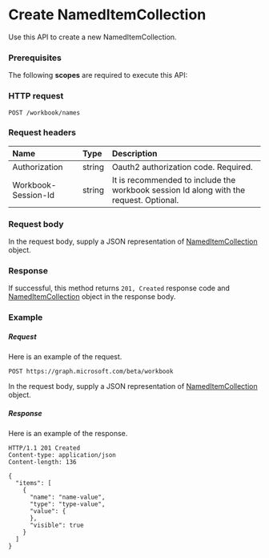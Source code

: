 # Create NamedItemCollection

Use this API to create a new NamedItemCollection.
### Prerequisites
The following **scopes** are required to execute this API: 
### HTTP request
<!-- { "blockType": "ignored" } -->
```http
POST /workbook/names

```
### Request headers
| Name       | Type | Description|
|:---------------|:--------|:----------|
| Authorization  |string | Oauth2 authorization code. Required.| 
| Workbook-Session-Id  |string |It is recommended to include the workbook session Id along with the request. Optional.|

### Request body
In the request body, supply a JSON representation of [NamedItemCollection](../resources/nameditemcollection.md) object.


### Response
If successful, this method returns `201, Created` response code and [NamedItemCollection](../resources/nameditemcollection.md) object in the response body.

### Example
##### Request
Here is an example of the request.
<!-- {
  "blockType": "request",
  "name": "create_nameditemcollection_from_workbook"
}-->
```http
POST https://graph.microsoft.com/beta/workbook
```
In the request body, supply a JSON representation of [NamedItemCollection](../resources/nameditemcollection.md) object.
##### Response
Here is an example of the response.
<!-- {
  "blockType": "response",
  "truncated": false,
  "@odata.type": "microsoft.graph.nameditemcollection"
} -->
```http
HTTP/1.1 201 Created
Content-type: application/json
Content-length: 136

{
  "items": [
    {
      "name": "name-value",
      "type": "type-value",
      "value": {
      },
      "visible": true
    }
  ]
}
```

<!-- uuid: 8fcb5dbc-d5aa-4681-8e31-b001d5168d79
2015-10-25 14:57:30 UTC -->
<!-- {
  "type": "#page.annotation",
  "description": "Create NamedItemCollection",
  "keywords": "",
  "section": "documentation",
  "tocPath": ""
}-->